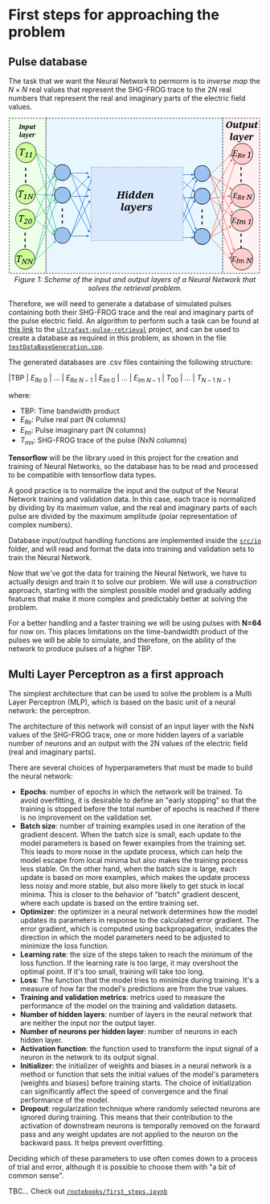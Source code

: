 # First steps for approaching the problem

## Pulse database

The task that we want the Neural Network to permorm is to *inverse map* the $N\times N$ real values that represent the SHG-FROG trace to the $2N$ real numbers that represent the real and imaginary parts of the electric field values.

<p align="center">
  <img src="./figs/readme/NN.png" alt="NN scheme for solving the retrieval problem." width="550"/><br>
  <em>Figure 1: Scheme of the input and output layers of a Neural Network that solves the retrieval problem.</em>
</p>

Therefore, we will need to generate a database of simulated pulses containing both their SHG-FROG trace and the real and imaginary parts of the pulse electric field. An algorithm to perform such a task can be found at [this link](https://github.com/Loracio/ultrafast-pulse-retrieval/blob/main/src/pulse.hpp#L446) to the [`ultrafast-pulse-retrieval`](https://github.com/Loracio/ultrafast-pulse-retrieval) project, and can be used to create a database as required in this problem, as shown in the file [`testDataBaseGeneration.cpp`](https://github.com/Loracio/ultrafast-pulse-retrieval/blob/main/tests/testDataBaseGeneration.cpp).

The generated databases are .csv files containing the following structure:

|TBP | $E_{Re \ 0}$ | $\dots$ | $E_{Re \ N-1}$ | $E_{Im \ 0}$ | $\dots$ | $E_{Im \ N-1}$ | $T_{00}$ | $\dots$ | $T_{N-1 \ N-1}$

where:

- TBP: Time bandwidth product
- $E_{Re}$: Pulse real part (N columns)
- $E_{Im}$: Pulse imaginary part (N columns)
- $T_{mn}$: SHG-FROG trace of the pulse (NxN columns)

**Tensorflow** will be the library used in this project for the creation and training of Neural Networks, so the database has to be read and processed to be compatible with tensorflow data types.

A good practice is to normalize the input and the output of the Neural Network training and validation data. In this case, each trace is normalized by dividing by its maximum value, and the real and imaginary parts of each pulse are divided by the maximum amplitude (polar representation of complex numbers).

Database input/output handling functions are implemented inside the [`src/io`](/src/io/) folder, and will read and format the data into training and validation sets to train the Neural Network.

Now that we've got the data for training the Neural Network, we have to actually design and train it to solve our problem. We will use a *construction* approach, starting with the simplest possible model and gradually adding features that make it more complex and predictably better at solving the problem.

For a better handling and a faster training we will be using pulses with **N=64** for now on. This places limitations on the time-bandwidth product of the pulses we will be able to simulate, and therefore, on the ability of the network to produce pulses of a higher TBP.

## Multi Layer Perceptron as a first approach

The simplest architecture that can be used to solve the problem is a Multi Layer Perceptron (MLP), which is based on the basic unit of a neural network: the perceptron.

The architecture of this network will consist of an input layer with the NxN values of the SHG-FROG trace, one or more hidden layers of a variable number of neurons and an output with the 2N values of the electric field (real and imaginary parts).

There are several choices of hyperparameters that must be made to build the neural network:

- **Epochs**: number of epochs in which the network will be trained. To avoid overfitting, it is desirable to define an "early stopping" so that the training is stopped before the total number of epochs is reached if there is no improvement on the validation set.
- **Batch size**: number of training examples used in one iteration of the gradient descent. When the batch size is small, each update to the model parameters is based on fewer examples from the training set. This leads to more noise in the update process, which can help the model escape from local minima but also makes the training process less stable. On the other hand, when the batch size is large, each update is based on more examples, which makes the update process less noisy and more stable, but also more likely to get stuck in local minima. This is closer to the behavior of "batch" gradient descent, where each update is based on the entire training set.
- **Optimizer**: the optimizer in a neural network determines how the model updates its parameters in response to the calculated error gradient. The error gradient, which is computed using backpropagation, indicates the direction in which the model parameters need to be adjusted to minimize the loss function.
- **Learning rate**: the size of the steps taken to reach the minimum of the loss function. If the learning rate is too large, it may overshoot the optimal point. If it's too small, training will take too long.
- **Loss**: The function that the model tries to minimize during training. It's a measure of how far the model's predictions are from the true values.
- **Training and validation metrics**: metrics used to measure the performance of the model on the training and validation datasets.
- **Number of hidden layers**: number of layers in the neural network that are neither the input nor the output layer.
- **Number of neurons per hidden layer**: number of neurons in each hidden layer.
- **Activation function**: the function used to transform the input signal of a neuron in the network to its output signal.
- **Initializer**: the initializer of weights and biases in a neural network is a method or function that sets the initial values of the model's parameters (weights and biases) before training starts. The choice of initialization can significantly affect the speed of convergence and the final performance of the model.
- **Dropout**: regularization technique where randomly selected neurons are ignored during training. This means that their contribution to the activation of downstream neurons is temporally removed on the forward pass and any weight updates are not applied to the neuron on the backward pass. It helps prevent overfitting.

Deciding which of these parameters to use often comes down to a process of trial and error, although it is possible to choose them with "a bit of common sense".

TBC... Check out [`/notebooks/first_steps.ipynb`](/notebooks/first_steps.ipynb)
